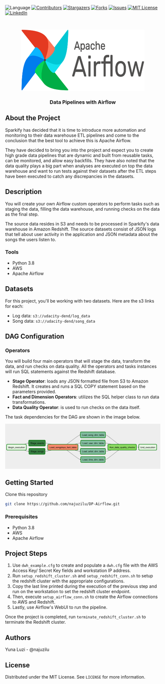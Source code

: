 ![Language](https://img.shields.io/badge/language-python--3.8-blue) [![Contributors][contributors-shield]][contributors-url] [![Stargazers][stars-shield]][stars-url] [![Forks][forks-shield]][forks-url] [![Issues][issues-shield]][issues-url] [![MIT License][license-shield]][license-url] [![LinkedIn][linkedin-shield]][linkedin-url]

<br />
<p align="center">
    <a href="https://github.com/najuzilu/DP-Airflow">
        <img src="./images/logo.png" alt="Logo" width="400" height="200">
    </a>
    <h3 align="center">Data Pipelines with Airflow</h3>
</p>

## About the Project

Sparkify has decided that it is time to introduce more automation and monitoring to their data warehouse ETL pipelines and come to the conclusion that the best tool to achieve this is Apache Airflow.

They have decided to bring you into the project and expect you to create high grade data pipelines that are dynamic and built from reusable tasks, can be monitored, and allow easy backfills. They have also noted that the data quality plays a big part when analyses are executed on top the data warehouse and want to run tests against their datasets after the ETL steps have been executed to catch any discrepancies in the datasets.

## Description

You will create your own Airflow custom operators to perform tasks such as staging the data, filling the data warehouse, and running checks on the data as the final step.

The source data resides in S3 and needs to be processed in Sparkify's data warehouse in Amazon Redshift. The source datasets consist of JSON logs that tell about user activity in the application and JSON metadata about the songs the users listen to.

### Tools

* Python 3.8
* AWS
* Apache Airflow

## Datasets

For this project, you'll be working with two datasets. Here are the s3 links for each:

* Log data: `s3://udacity-dend/log_data`
* Song data: `s3://udacity-dend/song_data`

## DAG Configuration

### Operators

You will build four main operators that will stage the data, transform the data, and run checks on data quality. All the operators and tasks instances will run SQL statements against the Redshift database.

* **Stage Operator**: loads any JSON formatted file from S3 to Amazon Redshift. It creates and runs a SQL COPY statement based on the parameters provided.
* **Fact and Dimension Operators**: utilizes the SQL helper class to run data transformations.
* **Data Quality Operator**: is used to run checks on the data itself.

The task dependencies for the DAG are shown in the image below.

![final_DAG](./images/final-dag.png)

## Getting Started

Clone this repository

```bash
git clone https://github.com/najuzilu/DP-Airflow.git
```

### Prerequisites

* Python 3.8
* AWS
* Apache Airflow

## Project Steps

1. Use `dwh_example.cfg` to create and populate a `dwh.cfg` file with the AWS Access Key/ Secret Key fields and workstation IP address.
2. Run `setup_redshift_cluster.sh` and `setup_redshift_conn.sh` to setup the redshift cluster with the appropriate configurations.
3. Copy the last line printed during the execution of the previous step and run on the workstation to set the redshift cluster endpoint.
4. Then, execute `setup_airflow_conn.sh` to create the Airflow connections to AWS and Redshift.
5. Lastly, use Airflow's WebUI to run the pipeline.

Once the project is completed, run `terminate_redshift_cluster.sh` to terminate the Redshift cluster.


## Authors

Yuna Luzi - @najuzilu

## License

Distributed under the MIT License. See `LICENSE` for more information.

<!-- Links --->

[contributors-shield]: https://img.shields.io/github/contributors/najuzilu/DP-Airflow.svg?style=flat-square
[contributors-url]: https://github.com/najuzilu/DP-Airflow/graphs/contributors
[forks-shield]: https://img.shields.io/github/forks/najuzilu/DP-Airflow.svg?style=flat-square
[forks-url]: https://github.com/najuzilu/DP-Airflow/network/members
[stars-shield]: https://img.shields.io/github/stars/najuzilu/DP-Airflow.svg?style=flat-square
[stars-url]: https://github.com/najuzilu/DP-Airflow/stargazers
[issues-shield]: https://img.shields.io/github/issues/najuzilu/DP-Airflow.svg?style=flat-square
[issues-url]: https://github.com/najuzilu/DP-Airflow/issues
[license-shield]: https://img.shields.io/badge/License-MIT-yellow.svg
[license-url]: https://github.com/najuzilu/DP-Airflow/blob/master/LICENSE
[linkedin-shield]: https://img.shields.io/badge/-LinkedIn-black.svg?style=flat-square&logo=linkedin&colorB=555
[linkedin-url]: https://www.linkedin.com/in/yuna-luzi/
